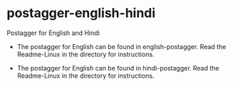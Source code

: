 postagger-english-hindi
=======================

Postagger for English and Hindi


- The postagger for English can be found in english-postagger. Read the Readme-Linux in the directory for instructions.

- The postagger for English can be found in hindi-postagger. Read the Readme-Linux in the directory for instructions.
